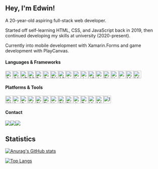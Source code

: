 ## Hey, I'm Edwin!
A 20-year-old aspiring full-stack web developer.

Started off self-learning HTML, CSS, and JavaScript back in 2019, then continued developing my skills at university (2020-present).

Currently into mobile development with Xamarin.Forms and game development with PlayCanvas.

#### Languages & Frameworks
<div style="display:flex">
  <img title="C" src="https://cdn.jsdelivr.net/gh/devicons/devicon/icons/c/c-original.svg" style="height:24px" />
  <img title="C#" src="https://cdn.jsdelivr.net/gh/devicons/devicon/icons/csharp/csharp-original.svg" style="height:24px" />
  <img title="HTML" src="https://cdn.jsdelivr.net/gh/devicons/devicon/icons/html5/html5-original.svg" style="height:24px" />
  <img title="CSS" src="https://cdn.jsdelivr.net/gh/devicons/devicon/icons/css3/css3-original.svg" style="height:24px" />
  <img title="Bootstrap" src="https://cdn.jsdelivr.net/gh/devicons/devicon/icons/bootstrap/bootstrap-original.svg" style="height:24px" />
  <img title="Sass" src="https://cdn.jsdelivr.net/gh/devicons/devicon/icons/sass/sass-original.svg" style="height:24px" />
  <img title="PHP" src="https://cdn.jsdelivr.net/gh/devicons/devicon/icons/php/php-plain.svg" style="height:24px" />
  <img title="ASP.NET" src="https://cdn.jsdelivr.net/gh/devicons/devicon/icons/dot-net/dot-net-original.svg" style="height:24px" />
  <img title="Java" src="https://cdn.jsdelivr.net/gh/devicons/devicon/icons/java/java-original.svg" style="height:24px" />
  <img title="Xamarin.Forms" src="https://cdn.jsdelivr.net/gh/devicons/devicon/icons/xamarin/xamarin-original.svg" style="height:24px" />
  <img title="Javascript" src="https://cdn.jsdelivr.net/gh/devicons/devicon/icons/javascript/javascript-plain.svg" style="height:24px" />
  <img title="JQuery" src="https://cdn.jsdelivr.net/gh/devicons/devicon/icons/jquery/jquery-original.svg" style="height:24px" />
  <img title="Jest" src="https://cdn.jsdelivr.net/gh/devicons/devicon/icons/jest/jest-plain.svg" style="height:24px" />
  <img title="Discord.js" src="https://cdn.jsdelivr.net/gh/devicons/devicon/icons/discordjs/discordjs-original.svg" style="height:24px" />
  <img title="Vue.js" src="https://cdn.jsdelivr.net/gh/devicons/devicon/icons/vuejs/vuejs-original.svg" style="height:24px" />
  <img title="Laravel" src="https://cdn.jsdelivr.net/gh/devicons/devicon/icons/laravel/laravel-plain.svg" style="height:24px" />
  <img title="MySQL" src="https://cdn.jsdelivr.net/gh/devicons/devicon/icons/mysql/mysql-original.svg" style="height:24px" />
  <img title="Microsoft SQL Server" src="https://cdn.jsdelivr.net/gh/devicons/devicon/icons/microsoftsqlserver/microsoftsqlserver-plain.svg" style="height:24px" />
</div>

#### Platforms & Tools
<div style="display:flex">
  <img title="Windows" src="https://cdn.jsdelivr.net/gh/devicons/devicon/icons/windows8/windows8-original.svg" style="height:24px" />
  <img title="Android" src="https://cdn.jsdelivr.net/gh/devicons/devicon/icons/android/android-plain.svg" style="height:24px" />
  <img title="Google Chrome" src="https://cdn.jsdelivr.net/gh/devicons/devicon/icons/chrome/chrome-original.svg" style="height:24px" />
  <img title="Ubuntu" src="https://cdn.jsdelivr.net/gh/devicons/devicon/icons/ubuntu/ubuntu-plain.svg" style="height:24px" />
  <img title="Slack" src="https://cdn.jsdelivr.net/gh/devicons/devicon/icons/slack/slack-original.svg" style="height:24px" />
  <img title="Figma" src="https://cdn.jsdelivr.net/gh/devicons/devicon/icons/figma/figma-original.svg" style="height:24px" />
  <img title="Heroku" src="https://cdn.jsdelivr.net/gh/devicons/devicon/icons/heroku/heroku-plain.svg" style="height:24px" />
  <img title="Git" src="https://cdn.jsdelivr.net/gh/devicons/devicon/icons/git/git-original.svg" style="height:24px" />
  <img title="BitBucket" src="https://cdn.jsdelivr.net/gh/devicons/devicon/icons/bitbucket/bitbucket-original.svg" style="height:24px" />
  <img title="Jira" src="https://cdn.jsdelivr.net/gh/devicons/devicon/icons/jira/jira-original.svg" style="height:24px" />
  <img title="Docker" src="https://cdn.jsdelivr.net/gh/devicons/devicon/icons/docker/docker-original.svg" style="height:24px" />
  <img title="Visual Studio Code" src="https://cdn.jsdelivr.net/gh/devicons/devicon/icons/vscode/vscode-original.svg" style="height:24px" />
  <img title="Microsoft Visual Studio" src="https://cdn.jsdelivr.net/gh/devicons/devicon/icons/visualstudio/visualstudio-plain.svg" style="height:24px" />
  <img title="IntelliJ IDEA Ultimate" src="https://cdn.jsdelivr.net/gh/devicons/devicon/icons/intellij/intellij-original.svg" style="height:24px" />
</div>

#### Contact
<div style="display:flex">
  <a href="mailto:teddybartletg88@gmail.com" target="_blank"><img src="https://img.shields.io/badge/-teddybartletg88@gmail.com-c71610?style=flat-round&logo=Gmail&logoColor=white"/></a>
  <a href="https://www.linkedin.com/in/edwin-bartlett" target="_blank"><img src="https://img.shields.io/badge/-Edwin_Bartlett-0077b5?style=flat-round&logo=Linkedin&logoColor=white"/></a>
  <a href="https://discord.com/users/384648237216432129" target="_blank"><img src="https://img.shields.io/badge/-Zigh%235908-5865F2?style=flat-round&logo=Discord&logoColor=white"/></a>
</div>

## Statistics

[![Anurag's GitHub stats](https://github-readme-stats.vercel.app/api?username=teddzyb&count_private=true&hide=prs&show_icons=true&theme=radical&border_color=d93a7c&border_radius=10&custom_title=GitHub%20Stats)](https://github.com/anuraghazra/github-readme-stats)

[![Top Langs](https://github-readme-stats.vercel.app/api/top-langs/?username=teddzyb&layout=compact&hide=css,scss&theme=radical&border_color=d93a7c&border_radius=10&langs_count=5)](https://github.com/anuraghazra/github-readme-stats)
